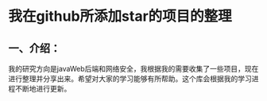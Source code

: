 # 我在github所添加star的项目的整理

## 一、介绍：

​        我的研究方向是javaWeb后端和网络安全，我根据我的需要收集了一些项目，现在进行整理并分享出来。希望对大家的学习能够有所帮助。这个库会根据我的学习进程不断地进行更新。
